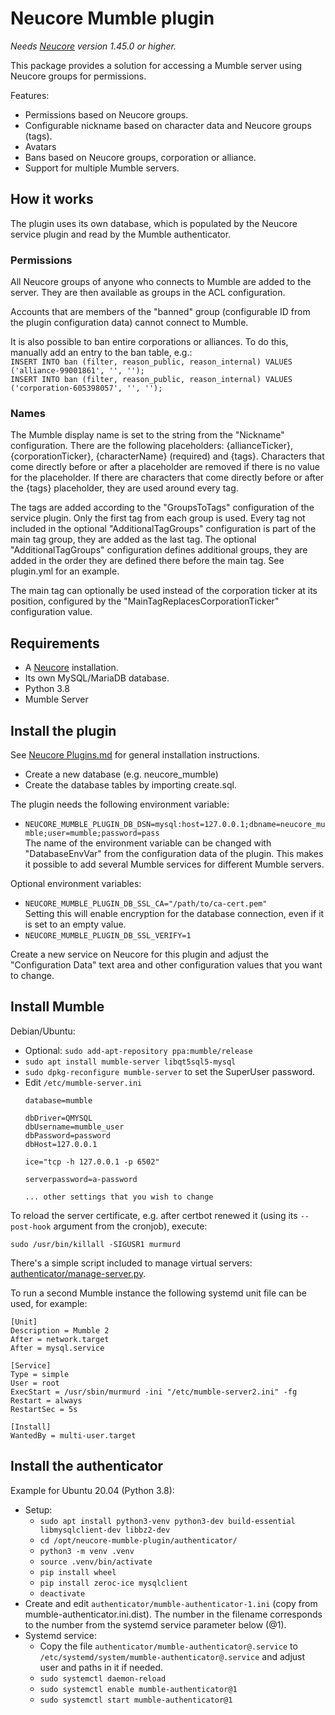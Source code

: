 # Neucore Mumble plugin

_Needs [Neucore](https://github.com/tkhamez/neucore) version 1.45.0 or higher._

This package provides a solution for accessing a Mumble server using Neucore groups for permissions.

Features:
- Permissions based on Neucore groups.
- Configurable nickname based on character data and Neucore groups (tags).
- Avatars
- Bans based on Neucore groups, corporation or alliance.
- Support for multiple Mumble servers.

## How it works

The plugin uses its own database, which is populated by the Neucore service plugin and read by the Mumble 
authenticator.

### Permissions

All Neucore groups of anyone who connects to Mumble are added to the server. They are then available as groups 
in the ACL configuration.

Accounts that are members of the "banned" group (configurable ID from the plugin configuration data) cannot connect 
to Mumble.

It is also possible to ban entire corporations or alliances. To do this, manually add an entry to the ban table, e.g.:  
`INSERT INTO ban (filter, reason_public, reason_internal) VALUES ('alliance-99001861', '', '');`  
`INSERT INTO ban (filter, reason_public, reason_internal) VALUES ('corporation-605398057', '', '');`

### Names

The Mumble display name is set to the string from the "Nickname" configuration. There are the following placeholders: 
{allianceTicker}, {corporationTicker}, {characterName} (required) and {tags}. Characters that come directly before 
or after a placeholder are removed if there is no value for the placeholder. If there are characters that come 
directly before or after the {tags} placeholder, they are used around every tag.

The tags are added according to the "GroupsToTags" configuration of the service plugin. Only the first tag from 
each group is used. Every tag not included in the optional "AdditionalTagGroups" configuration is part of the main 
tag group, they are added as the last tag. The optional "AdditionalTagGroups" configuration defines 
additional groups, they are added in the order they are defined there before the main tag. See plugin.yml for 
an example.

The main tag can optionally be used instead of the corporation ticker at its position, configured by the 
"MainTagReplacesCorporationTicker" configuration value.

## Requirements

- A [Neucore](https://github.com/tkhamez/neucore) installation.
- Its own MySQL/MariaDB database.
- Python 3.8
- Mumble Server

## Install the plugin

See [Neucore Plugins.md](https://github.com/tkhamez/neucore/blob/main/doc/Plugins.md) for general installation 
instructions.

- Create a new database (e.g. neucore_mumble)
- Create the database tables by importing create.sql.

The plugin needs the following environment variable:
- `NEUCORE_MUMBLE_PLUGIN_DB_DSN=mysql:host=127.0.0.1;dbname=neucore_mumble;user=mumble;password=pass`  
  The name of the environment variable can be changed with "DatabaseEnvVar" from the configuration
  data of the plugin. This makes it possible to add several Mumble services for different Mumble servers.

Optional environment variables:
- `NEUCORE_MUMBLE_PLUGIN_DB_SSL_CA="/path/to/ca-cert.pem"`  
  Setting this will enable encryption for the database connection, even if it is set to an empty value.
- `NEUCORE_MUMBLE_PLUGIN_DB_SSL_VERIFY=1`

Create a new service on Neucore for this plugin and adjust the "Configuration Data" text area and other
configuration values that you want to change.

## Install Mumble

Debian/Ubuntu:

- Optional: `sudo add-apt-repository ppa:mumble/release`
- `sudo apt install mumble-server libqt5sql5-mysql`
- `sudo dpkg-reconfigure mumble-server` to set the SuperUser password.
- Edit `/etc/mumble-server.ini`
  ```
  database=mumble
  
  dbDriver=QMYSQL
  dbUsername=mumble_user
  dbPassword=password
  dbHost=127.0.0.1
  
  ice="tcp -h 127.0.0.1 -p 6502"
  
  serverpassword=a-password
  
  ... other settings that you wish to change
  ```

To reload the server certificate, e.g. after certbot renewed it (using its `--post-hook` argument from the 
cronjob), execute:
```
sudo /usr/bin/killall -SIGUSR1 murmurd
```

There's a simple script included to manage virtual servers:
[authenticator/manage-server.py](authenticator/manage-server.py).

To run a second Mumble instance the following systemd unit file can be used, for example:
```
[Unit]
Description = Mumble 2
After = network.target
After = mysql.service

[Service]
Type = simple
User = root
ExecStart = /usr/sbin/murmurd -ini "/etc/mumble-server2.ini" -fg
Restart = always
RestartSec = 5s

[Install]
WantedBy = multi-user.target
```

## Install the authenticator

Example for Ubuntu 20.04 (Python 3.8):

- Setup:
  - `sudo apt install python3-venv python3-dev build-essential libmysqlclient-dev libbz2-dev`
  - `cd /opt/neucore-mumble-plugin/authenticator/`
  - `python3 -m venv .venv`
  - `source .venv/bin/activate`
  - `pip install wheel`
  - `pip install zeroc-ice mysqlclient`
  - `deactivate`
- Create and edit `authenticator/mumble-authenticator-1.ini` (copy from mumble-authenticator.ini.dist). The number
  in the  filename corresponds to the number from the systemd service parameter below (@1).
- Systemd service:
  - Copy the file `authenticator/mumble-authenticator@.service` to 
    `/etc/systemd/system/mumble-authenticator@.service` and adjust user and paths in it if needed.
  - `sudo systemctl daemon-reload`
  - `sudo systemctl enable mumble-authenticator@1`
  - `sudo systemctl start mumble-authenticator@1`

